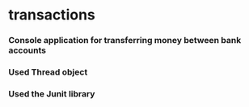 <h1 aline="left"> transactions </h1>
<h3> Console application for transferring money between bank accounts </h3>
<h3> Used Thread object </h3>
<h3> Used the Junit library </h3>
